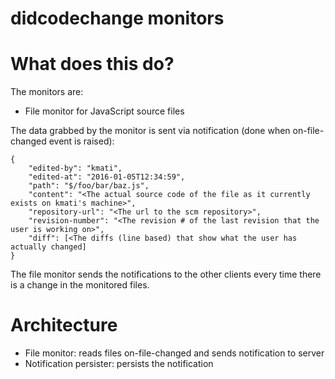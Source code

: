 didcodechange monitors
======================

What does this do?
==================

The monitors are:

* File monitor for JavaScript source files

The data grabbed by the monitor is sent via notification (done when on-file-changed event is raised):

```
{
	"edited-by": "kmati",
	"edited-at": "2016-01-05T12:34:59",
	"path": "$/foo/bar/baz.js",
	"content": "<The actual source code of the file as it currently exists on kmati's machine>",
	"repository-url": "<The url to the scm repository>",
	"revision-number": "<The revision # of the last revision that the user is working on>",
	"diff": [<The diffs (line based) that show what the user has actually changed]
}
```

The file monitor sends the notifications to the other clients every time there is a change in the monitored files.


Architecture
============

* File monitor: reads files on-file-changed and sends notification to server
* Notification persister: persists the notification
